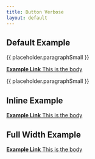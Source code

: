 ```yaml
---
title: Button Verbose
layout: default
---
```


## Default Example

{{ placeholder.paragraphSmall }}

<a href="#" class="button-verbose">
  <strong class="button-verbose__title">Example Link</strong>
  This is the body
  <span class="button-verbose__icon fas fa-arrow-right" aria-hidden="true"></span>
</a>

{{ placeholder.paragraphSmall }}

## Inline Example

<p class="type-center">
  <a href="#" class="button-verbose button-verbose--inline">
    <strong class="button-verbose__title">Example Link</strong>
    This is the body
    <span class="button-verbose__icon fas fa-arrow-right" aria-hidden="true"></span>
  </a>
</p>

## Full Width Example

<a href="#" class="button-verbose button-verbose--full-width">
  <strong class="button-verbose__title">Example Link</strong>
  This is the body
  <span class="button-verbose__icon fas fa-arrow-right" aria-hidden="true"></span>
</a>

